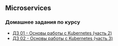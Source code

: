 ## Microservices

### Домашнее задания по курсу

* [ДЗ 01 - Основы работы с Kubernetes (часть 2)](https://github.com/Axelli/otus/tree/master/homework01)
* [ДЗ 02 - Основы работы с Kubernetes (часть 3)](https://github.com/Axelli/otus/tree/master/homework02)
